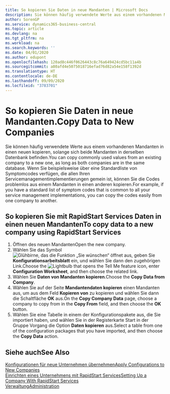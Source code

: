 ```yaml
---
title: So kopieren Sie Daten in neue Mandanten | Microsoft Docs
description: Sie können häufig verwendete Werte aus einem vorhandenen Mandanten in einen neuen kopieren, solange sich beide Mandanten in derselben Datenbank befinden. Wenn Sie beispielsweise über eine Standardliste von Symptomcodes verfügen, die allen Ihren Servicemanagementimplementierungen gemein ist, können Sie die Codes problemlos aus einem Mandanten in einen anderen kopieren.
author: SorenGP
ms.service: dynamics365-business-central
ms.topic: article
ms.devlang: na
ms.tgt_pltfrm: na
ms.workload: na
ms.search.keywords: ''
ms.date: 04/01/2020
ms.author: edupont
ms.openlocfilehash: 120ad8c446f0626443c8c76a649424cd5bc11a4b
ms.sourcegitcommit: a80afd4e5075018716efad76d82a54e158f1392d
ms.translationtype: HT
ms.contentlocale: de-DE
ms.lasthandoff: 09/09/2020
ms.locfileid: "3783701"
---
```

# <a name="copy-data-to-new-companies"></a><span data-ttu-id="f2cd9-104">So kopieren Sie Daten in neue Mandanten.</span><span class="sxs-lookup"><span data-stu-id="f2cd9-104">Copy Data to New Companies</span></span>
<span data-ttu-id="f2cd9-105">Sie können häufig verwendete Werte aus einem vorhandenen Mandanten in einen neuen kopieren, solange sich beide Mandanten in derselben Datenbank befinden.</span><span class="sxs-lookup"><span data-stu-id="f2cd9-105">You can copy commonly used values from an existing company to a new one, as long as both companies are in the same database.</span></span> <span data-ttu-id="f2cd9-106">Wenn Sie beispielsweise über eine Standardliste von Symptomcodes verfügen, die allen Ihren Servicemanagementimplementierungen gemein ist, können Sie die Codes problemlos aus einem Mandanten in einen anderen kopieren.</span><span class="sxs-lookup"><span data-stu-id="f2cd9-106">For example, if you have a standard list of symptom codes that is common to all your service management implementations, you can copy the codes easily from one company to another.</span></span>  

## <a name="to-copy-data-to-a-new-company-using-rapidstart-services"></a><span data-ttu-id="f2cd9-107">So kopieren Sie mit RapidStart Services Daten in einen neuen Mandanten</span><span class="sxs-lookup"><span data-stu-id="f2cd9-107">To copy data to a new company using RapidStart Services</span></span>  
1. <span data-ttu-id="f2cd9-108">Öffnen des neuen Mandanten</span><span class="sxs-lookup"><span data-stu-id="f2cd9-108">Open the new company.</span></span>  
2. <span data-ttu-id="f2cd9-109">Wählen Sie das Symbol ![Glühbirne, das die Funktion „Sie wünschen“ öffnet](media/ui-search/search_small.png "Was möchten Sie tun?") aus, geben Sie **Konfigurationsarbeitsblatt** ein, und wählen Sie dann den zugehörigen Link.</span><span class="sxs-lookup"><span data-stu-id="f2cd9-109">Choose the ![Lightbulb that opens the Tell Me feature](media/ui-search/search_small.png "Tell me what you want to do") icon, enter **Configuration Worksheet**, and then choose the related link.</span></span>  
3. <span data-ttu-id="f2cd9-110">Wählen Sie **Daten von Mandanten kopieren**.</span><span class="sxs-lookup"><span data-stu-id="f2cd9-110">Choose the **Copy Data from Company**.</span></span>  
4. <span data-ttu-id="f2cd9-111">Wählen Sie auf der Seite **Mandantendaten kopieren** einen Mandanten aus, um aus dem Feld **Kopieren von** zu kopieren und wählen Sie dann die Schaltfläche **OK** aus.</span><span class="sxs-lookup"><span data-stu-id="f2cd9-111">On the **Copy Company Data** page, choose a company to copy from in the **Copy From** field, and then choose the **OK** button.</span></span>  
5. <span data-ttu-id="f2cd9-112">Wählen Sie eine Tabelle in einem der Konfigurationspakete aus, die Sie importiert haben, und wählen Sie in der Registerkarte Start in der Gruppe Vorgang die Option **Daten kopieren** aus.</span><span class="sxs-lookup"><span data-stu-id="f2cd9-112">Select a table from one of the configuration packages that you have imported, and then choose the **Copy Data** action.</span></span>

## <a name="see-also"></a><span data-ttu-id="f2cd9-113">Siehe auch</span><span class="sxs-lookup"><span data-stu-id="f2cd9-113">See Also</span></span>
[<span data-ttu-id="f2cd9-114">Konfigurationen für neue Unternehmen übernehmen</span><span class="sxs-lookup"><span data-stu-id="f2cd9-114">Apply Configurations to New Companies</span></span>](admin-apply-configuration-to-new-companies.md)  
[<span data-ttu-id="f2cd9-115">Einrichten eines Unternehmens mit RapidStart Services</span><span class="sxs-lookup"><span data-stu-id="f2cd9-115">Setting Up a Company With RapidStart Services</span></span>](admin-set-up-a-company-with-rapidstart.md)  
[<span data-ttu-id="f2cd9-116">Verwaltung</span><span class="sxs-lookup"><span data-stu-id="f2cd9-116">Administration</span></span>](admin-setup-and-administration.md)
